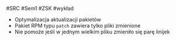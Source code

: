#SRC #Sem1 #ZSK #wykład 

- Optymalizacja aktualizacji pakietów
- Pakiet RPM typu `patch` zawiera tylko pliki zmienione
- Nie pomoże jeśli w jednym wielkim pliku zmieniło się parę linijek 